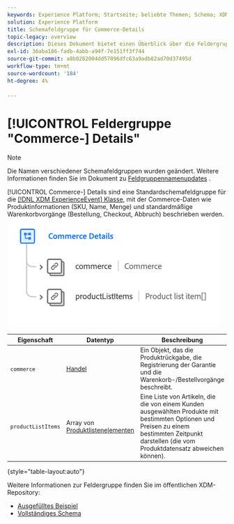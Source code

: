 ```yaml
---
keywords: Experience Platform; Startseite; beliebte Themen; Schema; XDM; ExperienceEvent; Felder; Schemas; Schemas; Schema-Design; Feldergruppe; Feldergruppe; Feldergruppe;
solution: Experience Platform
title: Schemafeldgruppe für Commerce-Details
topic-legacy: overview
description: Dieses Dokument bietet einen Überblick über die Feldergruppe Commerce-Details .
exl-id: 36aba186-fadb-4abb-a94f-7e151ff3f744
source-git-commit: a8b0282004dd57096dfc63a9adb82ad70d37495d
workflow-type: tm+mt
source-wordcount: '184'
ht-degree: 4%

---
```


# [!UICONTROL Feldergruppe &quot;Commerce-] Details&quot;

>[!NOTE]
>
>Die Namen verschiedener Schemafeldgruppen wurden geändert. Weitere Informationen finden Sie im Dokument zu [Feldgruppennamenupdates](../name-updates.md) .

[!UICONTROL Commerce-] Details sind eine Standardschemafeldgruppe für die  [[!DNL XDM ExperienceEvent] Klasse](../../classes/experienceevent.md), mit der Commerce-Daten wie Produktinformationen (SKU, Name, Menge) und standardmäßige Warenkorbvorgänge (Bestellung, Checkout, Abbruch) beschrieben werden.

![](../../images/field-groups/commerce-details.png)

| Eigenschaft | Datentyp | Beschreibung |
| --- | --- | --- |
| `commerce` | [Handel](../../data-types/commerce.md) | Ein Objekt, das die Produktrückgabe, die Registrierung der Garantie und die Warenkorb-/Bestellvorgänge beschreibt. |
| `productListItems` | Array von [Produktlistenelementen](../../data-types/product-list-item.md) | Eine Liste von Artikeln, die die von einem Kunden ausgewählten Produkte mit bestimmten Optionen und Preisen zu einem bestimmten Zeitpunkt darstellen (die vom Produktdatensatz abweichen können). |

{style=&quot;table-layout:auto&quot;}

Weitere Informationen zur Feldergruppe finden Sie im öffentlichen XDM-Repository:

* [Ausgefülltes Beispiel](https://github.com/adobe/xdm/blob/master/components/fieldgroups/experience-event/experienceevent-commerce.example.1.json)
* [Vollständiges Schema](https://github.com/adobe/xdm/blob/master/components/fieldgroups/experience-event/experienceevent-commerce.schema.json)
